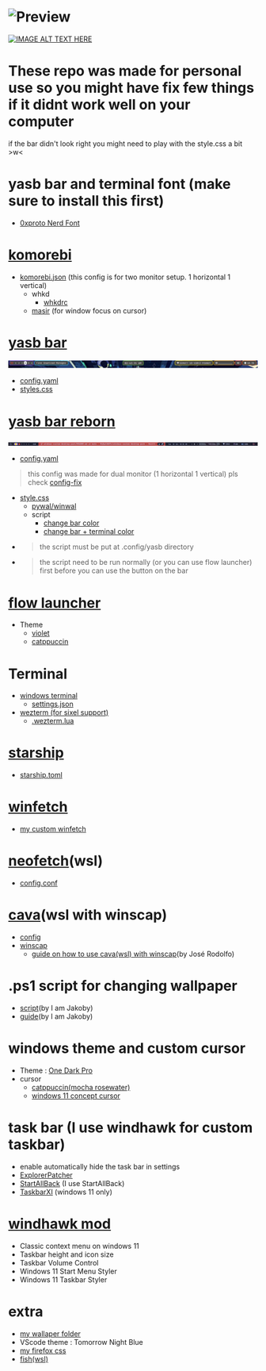 # ![Preview](https://youtu.be/NUGU90ErOCk)
[![IMAGE ALT TEXT HERE](https://i9.ytimg.com/vi_webp/NUGU90ErOCk/maxresdefault.webp?v=6798fa59&sqp=CKyjuMQG&rs=AOn4CLCEg4yVGahuxR-6HmxodnfsMAI4Aw)](https://youtu.be/NUGU90ErOCk)

# These repo was made for personal use so you might have fix few things if it didnt work well on your computer
if the bar didn't look right you might need to play with the style.css a bit >w<

# yasb bar and terminal font (make sure to install this first)
* [0xproto Nerd Font](https://github.com/ryanoasis/nerd-fonts/releases/download/v3.2.1/0xProto.zip)

# [komorebi](https://github.com/LGUG2Z/komorebi)
* [komorebi.json](https://github.com/Rifqi2007c/windows-custom-desktop-pack/blob/main/komorebi.json) (this config is for two monitor setup. 1 horizontal 1 vertical)
    - whkd
        - [whkdrc](https://github.com/Rifqi2007c/windows-custom-desktop-pack/blob/main/whkdrc)
    - [masir](https://winstall.app/apps/LGUG2Z.masir) (for window focus on cursor)

# [yasb bar](https://github.com/da-rth/yasb)
![alt text](asset/topbar.png)
* [config.yaml](https://github.com/Rifqi2007c/windows-custom-desktop-pack/blob/main/.yasb/config.yaml)
* [styles.css](https://github.com/Rifqi2007c/windows-custom-desktop-pack/blob/main/.yasb/styles.css)

# [yasb bar reborn](https://github.com/amnweb/yasb)
![alt text](asset/reborn-bar.png)
* [config.yaml](https://github.com/Rifqi2007c/windows-custom-desktop-pack/blob/main/yasb%20reborn/config.yaml)
> this config was made for dual monitor (1 horizontal 1 vertical) pls check [config-fix](https://github.com/Rifqi2007c/windows-custom-desktop-pack/blob/main/config-fix.md)
* [style.css](https://github.com/Rifqi2007c/windows-custom-desktop-pack/blob/main/yasb%20reborn/styles.css)
   - [pywal/winwal](https://github.com/scaryrawr/winwal)
   - script
      - [change bar color](https://github.com/Rifqi2007c/windows-custom-desktop-pack/blob/main/yasb%20reborn/yasbc.ps1)
      - [change bar + terminal color](https://github.com/Rifqi2007c/windows-custom-desktop-pack/blob/main/yasb%20reborn/yasbc%2Bterminal.ps1)
 * > the script must be put at .config/yasb directory
 * > the script need to be run normally (or you can use flow launcher) first before you can use the button on the bar

# [flow launcher](https://www.flowlauncher.com/)
* Theme
    - [violet](https://github.com/eliaszon/Violet.flow)
    - [catppuccin](https://github.com/catppuccin/flow-launcher) 

# Terminal
* [windows terminal](https://github.com/microsoft/terminal)
   - [settings.json](https://github.com/Rifqi2007c/windows-custom-desktop-pack/blob/main/settings.json)
* [wezterm (for sixel support)](https://wezfurlong.org/wezterm/index.html)
   - [.wezterm.lua](https://github.com/Rifqi2007c/windows-custom-desktop-pack/blob/main/.wezterm.lua)
 
# [starship](https://starship.rs/)
* [starship.toml](https://github.com/Rifqi2007c/windows-custom-desktop-pack/blob/main/starship.toml)

# [winfetch](https://github.com/lptstr/winfetch)
* [my custom winfetch](https://github.com/Rifqi2007c/winfetch-custom-theme)

# [neofetch](https://github.com/dylanaraps/neofetch)(wsl)
* [config.conf](https://github.com/Rifqi2007c/windows-custom-desktop-pack/blob/main/config.conf)

# [cava](https://github.com/karlstav/cava)(wsl with winscap)
* [config](https://github.com/Rifqi2007c/windows-custom-desktop-pack/blob/main/config)
* [winscap](https://github.com/quantum5/winscap)
  - [guide on how to use cava(wsl) with winscap](https://www.youtube.com/watch?v=Sp1Qjdqt4TQ&list=WL&index=1&t=77s)(by José Rodolfo)

# .ps1 script for changing wallpaper
* [script](https://github.com/I-Am-Jakoby/PowerShell-for-Hackers/blob/main/Functions/Set-WallPaper.md)(by I am Jakoby)
* [guide](https://www.youtube.com/watch?v=N1Vdkd7P_cM)(by I am Jakoby)

# windows theme and custom cursor
* Theme : [One Dark Pro](https://www.deviantart.com/niivu/art/One-Dark-Pro-for-Windows-11-930312689)
* cursor
    - [catppuccin(mocha rosewater)](https://www.deviantart.com/niivu/art/Catppuccin-Cursors-921387705)
    - [windows 11 concept cursor](https://www.deviantart.com/jepricreations/art/Windows-11-Cursors-Concept-886489356)

# task bar (I use windhawk for custom taskbar)
* enable automatically hide the task bar in settings
* [ExplorerPatcher](https://github.com/valinet/ExplorerPatcher)
* [StartAllBack](https://www.startallback.com/) (I use StartAllBack)
* [TaskbarXI](https://github.com/ChrisAnd1998/TaskbarXI) (windows 11 only)

# [windhawk mod](https://windhawk.net)
* Classic context menu on windows 11
* Taskbar height and icon size
* Taskbar Volume Control
* Windows 11 Start Menu Styler
* Windows 11 Taskbar Styler

# extra
* [my wallaper folder](https://drive.google.com/drive/folders/1GuL6vkfVSh4UMI_UacVN7z4jhkNDJDlW?usp=drive_link)
* VScode theme : Tomorrow Night Blue
* [my firefox css](https://github.com/Rifqi2007c/firefox-css)
* [fish(wsl)](https://fishshell.com/)
